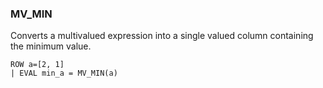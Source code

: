 <!--
This is generated by ESQL’s AbstractFunctionTestCase. Do no edit it. See ../README.md for how to regenerate it.
-->

### MV_MIN
Converts a multivalued expression into a single valued column containing the minimum value.

```esql
ROW a=[2, 1]
| EVAL min_a = MV_MIN(a)
```
